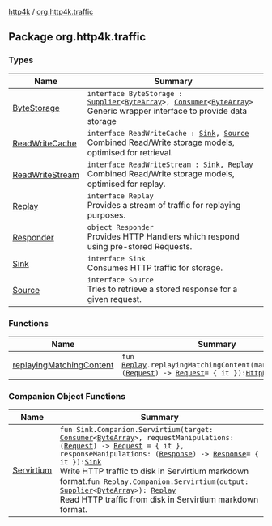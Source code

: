 [http4k](../index.md) / [org.http4k.traffic](./index.md)

## Package org.http4k.traffic

### Types

| Name | Summary |
|---|---|
| [ByteStorage](-byte-storage/index.md) | `interface ByteStorage : `[`Supplier`](https://docs.oracle.com/javase/9/docs/api/java/util/function/Supplier.html)`<`[`ByteArray`](https://kotlinlang.org/api/latest/jvm/stdlib/kotlin/-byte-array/index.html)`>, `[`Consumer`](https://docs.oracle.com/javase/9/docs/api/java/util/function/Consumer.html)`<`[`ByteArray`](https://kotlinlang.org/api/latest/jvm/stdlib/kotlin/-byte-array/index.html)`>`<br>Generic wrapper interface to provide data storage |
| [ReadWriteCache](-read-write-cache/index.md) | `interface ReadWriteCache : `[`Sink`](-sink/index.md)`, `[`Source`](-source/index.md)<br>Combined Read/Write storage models, optimised for retrieval. |
| [ReadWriteStream](-read-write-stream/index.md) | `interface ReadWriteStream : `[`Sink`](-sink/index.md)`, `[`Replay`](-replay/index.md)<br>Combined Read/Write storage models, optimised for replay. |
| [Replay](-replay/index.md) | `interface Replay`<br>Provides a stream of traffic for replaying purposes. |
| [Responder](-responder/index.md) | `object Responder`<br>Provides HTTP Handlers which respond using pre-stored Requests. |
| [Sink](-sink/index.md) | `interface Sink`<br>Consumes HTTP traffic for storage. |
| [Source](-source/index.md) | `interface Source`<br>Tries to retrieve a stored response for a given request. |

### Functions

| Name | Summary |
|---|---|
| [replayingMatchingContent](replaying-matching-content.md) | `fun `[`Replay`](-replay/index.md)`.replayingMatchingContent(manipulations: (`[`Request`](../org.http4k.core/-request/index.md)`) -> `[`Request`](../org.http4k.core/-request/index.md)` = { it }): `[`HttpHandler`](../org.http4k.core/-http-handler.md) |

### Companion Object Functions

| Name | Summary |
|---|---|
| [Servirtium](-servirtium.md) | `fun Sink.Companion.Servirtium(target: `[`Consumer`](https://docs.oracle.com/javase/9/docs/api/java/util/function/Consumer.html)`<`[`ByteArray`](https://kotlinlang.org/api/latest/jvm/stdlib/kotlin/-byte-array/index.html)`>, requestManipulations: (`[`Request`](../org.http4k.core/-request/index.md)`) -> `[`Request`](../org.http4k.core/-request/index.md)` = { it }, responseManipulations: (`[`Response`](../org.http4k.core/-response/index.md)`) -> `[`Response`](../org.http4k.core/-response/index.md)` = { it }): `[`Sink`](-sink/index.md)<br>Write HTTP traffic to disk in Servirtium markdown format.`fun Replay.Companion.Servirtium(output: `[`Supplier`](https://docs.oracle.com/javase/9/docs/api/java/util/function/Supplier.html)`<`[`ByteArray`](https://kotlinlang.org/api/latest/jvm/stdlib/kotlin/-byte-array/index.html)`>): `[`Replay`](-replay/index.md)<br>Read HTTP traffic from disk in Servirtium markdown format. |
